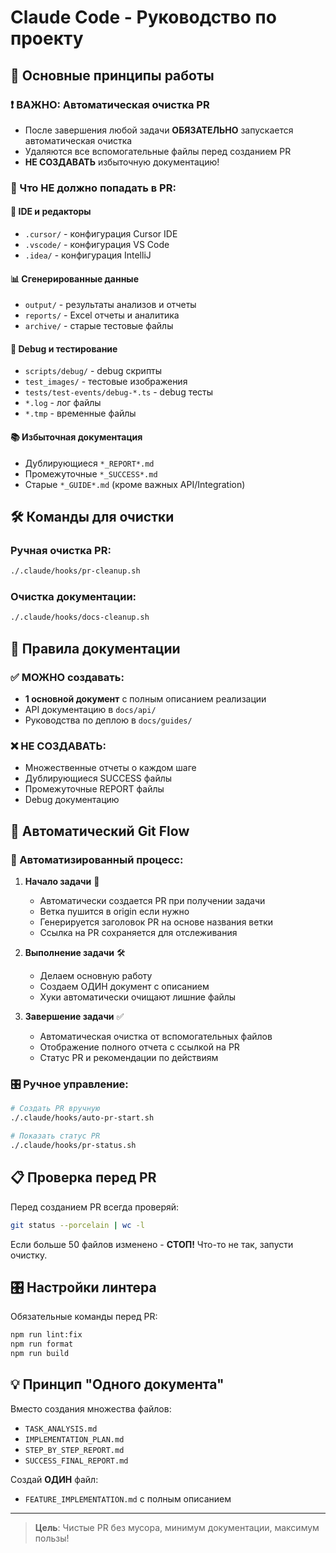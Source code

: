 # Claude Code - Руководство по проекту

## 🎯 Основные принципы работы

### ❗ ВАЖНО: Автоматическая очистка PR
- После завершения любой задачи **ОБЯЗАТЕЛЬНО** запускается автоматическая очистка
- Удаляются все вспомогательные файлы перед созданием PR
- **НЕ СОЗДАВАТЬ** избыточную документацию!

### 📁 Что НЕ должно попадать в PR:

#### 🔧 IDE и редакторы
- `.cursor/` - конфигурация Cursor IDE  
- `.vscode/` - конфигурация VS Code
- `.idea/` - конфигурация IntelliJ

#### 📊 Сгенерированные данные
- `output/` - результаты анализов и отчеты
- `reports/` - Excel отчеты и аналитика
- `archive/` - старые тестовые файлы

#### 🐛 Debug и тестирование  
- `scripts/debug/` - debug скрипты
- `test_images/` - тестовые изображения
- `tests/test-events/debug-*.ts` - debug тесты
- `*.log` - лог файлы
- `*.tmp` - временные файлы

#### 📚 Избыточная документация
- Дублирующиеся `*_REPORT*.md`
- Промежуточные `*_SUCCESS*.md` 
- Старые `*_GUIDE*.md` (кроме важных API/Integration)

## 🛠 Команды для очистки

### Ручная очистка PR:
```bash
./.claude/hooks/pr-cleanup.sh
```

### Очистка документации:
```bash
./.claude/hooks/docs-cleanup.sh
```

## 🎯 Правила документации

### ✅ МОЖНО создавать:
- **1 основной документ** с полным описанием реализации
- API документацию в `docs/api/`
- Руководства по деплою в `docs/guides/`

### ❌ НЕ СОЗДАВАТЬ:
- Множественные отчеты о каждом шаге
- Дублирующиеся SUCCESS файлы  
- Промежуточные REPORT файлы
- Debug документацию

## 🚀 Автоматический Git Flow

### 🔄 Автоматизированный процесс:

1. **Начало задачи** 🎯
   - Автоматически создается PR при получении задачи
   - Ветка пушится в origin если нужно
   - Генерируется заголовок PR на основе названия ветки
   - Ссылка на PR сохраняется для отслеживания

2. **Выполнение задачи** 🛠
   - Делаем основную работу
   - Создаем ОДИН документ с описанием
   - Хуки автоматически очищают лишние файлы

3. **Завершение задачи** ✅
   - Автоматическая очистка от вспомогательных файлов
   - Отображение полного отчета с ссылкой на PR
   - Статус PR и рекомендации по действиям

### 🎛 Ручное управление:

```bash
# Создать PR вручную
./.claude/hooks/auto-pr-start.sh

# Показать статус PR  
./.claude/hooks/pr-status.sh
```

## 📋 Проверка перед PR

Перед созданием PR всегда проверяй:
```bash
git status --porcelain | wc -l
```

Если больше 50 файлов изменено - **СТОП!** 
Что-то не так, запусти очистку.

## 🎛 Настройки линтера

Обязательные команды перед PR:
```bash
npm run lint:fix
npm run format  
npm run build
```

## 💡 Принцип "Одного документа"

Вместо создания множества файлов:
- `TASK_ANALYSIS.md`
- `IMPLEMENTATION_PLAN.md` 
- `STEP_BY_STEP_REPORT.md`
- `SUCCESS_FINAL_REPORT.md`

Создай **ОДИН** файл:
- `FEATURE_IMPLEMENTATION.md` с полным описанием

---

> **Цель**: Чистые PR без мусора, минимум документации, максимум пользы!